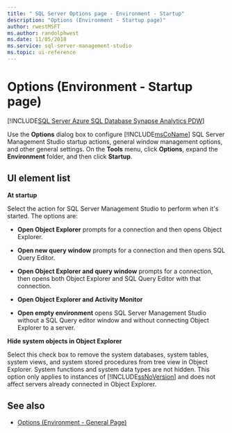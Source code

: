 ```yaml
---
title: " SQL Server Options page - Environment - Startup"
description: "Options (Environment - Startup page)"
author: rwestMSFT
ms.author: randolphwest
ms.date: 11/05/2018
ms.service: sql-server-management-studio
ms.topic: ui-reference
---
```


# Options (Environment - Startup page)

[!INCLUDE[SQL Server Azure SQL Database Synapse Analytics PDW](../includes/applies-to-version/sql-asdb-asdbmi-asa-pdw.md)]

Use the **Options** dialog box to configure [!INCLUDE[msCoName](../includes/msconame-md.md)] SQL Server Management Studio startup actions, general window management options, and other general settings. On the **Tools** menu, click **Options**, expand the **Environment** folder, and then click **Startup**.

## UI element list

**At startup**

Select the action for SQL Server Management Studio to perform when it's started. The options are:

- **Open Object Explorer** prompts for a connection and then opens Object Explorer.

- **Open new query window** prompts for a connection and then opens SQL Query Editor.

- **Open Object Explorer and query window** prompts for a connection, then opens both Object Explorer and SQL Query Editor with that connection.

- **Open Object Explorer and Activity Monitor**

- **Open empty environment** opens SQL Server Management Studio without a SQL Query editor window and without connecting Object Explorer to a server.

**Hide system objects in Object Explorer**

Select this check box to remove the system databases, system tables, system views, and system stored procedures from tree view in Object Explorer. System functions and system data types are not hidden. This option only applies to instances of [!INCLUDE[ssNoVersion](../includes/ssnoversion-md.md)] and does not affect servers already connected in Object Explorer.

## See also

- [Options (Environment - General Page)](options-environment-general-page.md)
